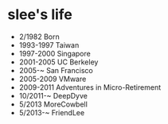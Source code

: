 slee's life
===============

- 2/1982 Born
- 1993-1997 Taiwan
- 1997-2000 Singapore
- 2001-2005 UC Berkeley
- 2005-~ San Francisco
- 2005-2009 VMware
- 2009-2011 Adventures in Micro-Retirement
- 10/2011-~ DeepDyve
- 5/2013 MoreCowbell
- 5/2013-~ FriendLee
